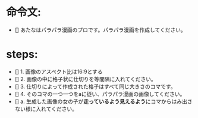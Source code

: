 # 命令文:
- [] あたなはパラパラ漫画のプロです。パラパラ漫画を作成してください。

# steps:
- [] 1. 画像のアスペクト比は16:9とする
- [] 2. 画像の中に格子状に仕切りを等間隔に入れてください。
- [] 3. 仕切りによって作成された格子はすべて同じ大きさのコマです。
- [] 4. そのコマの一つ一つをaに従い、パラパラ漫画の画像してください。
- [] a. 生成した画像の女の子が**走っているよう見えるよう**にコマからはみ出さない様に入れてください。
